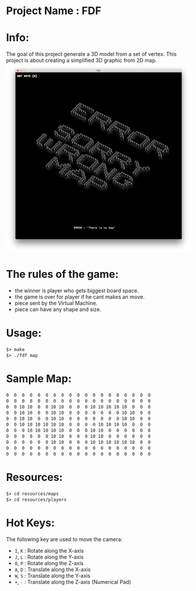# Project Name : FDF

# Info:
The goal of this project generate a 3D model from a set of vertex.
This project is about creating a simplified 3D graphic from 2D map.
![FDF](/fdf.png?raw=true "FDF PICTURE")

# The rules of the game:
 - the winner is player who gets biggest board space.
 - the game is over for player if he cant makes an move.
 - piece sent by the Virtual Machine.
 - piece can have any shape and size.

# Usage:
```
$> make
$> ./fdf map
```

# Sample Map:
```
0  0  0  0  0  0  0  0  0  0  0  0  0  0  0  0  0  0  0
0  0  0  0  0  0  0  0  0  0  0  0  0  0  0  0  0  0  0
0  0 10 10  0  0 10 10  0  0  0 10 10 10 10 10  0  0  0
0  0 10 10  0  0 10 10  0  0  0  0  0  0  0 10 10  0  0
0  0 10 10  0  0 10 10  0  0  0  0  0  0  0 10 10  0  0
0  0 10 10 10 10 10 10  0  0  0  0 10 10 10 10  0  0  0
0  0  0 10 10 10 10 10  0  0  0 10 10  0  0  0  0  0  0
0  0  0  0  0  0 10 10  0  0  0 10 10  0  0  0  0  0  0
0  0  0  0  0  0 10 10  0  0  0 10 10 10 10 10 10  0  0
0  0  0  0  0  0  0  0  0  0  0  0  0  0  0  0  0  0  0
0  0  0  0  0  0  0  0  0  0  0  0  0  0  0  0  0  0  0
```

# Resources:
```
$> cd resources/maps
$> cd resources/players
```

# Hot Keys:
The following key are used to move the camera:
  * `I`, `K` : Rotate along the X-axis
  * `J`, `L` : Rotate along the Y-axis
  * `O`, `P` : Rotate along the Z-axis
  * `A`, `D` : Translate along the X-axis
  * `W`, `S` : Translate along the Y-axis
  * `+`, `-` : Translate along the Z-axis (Numerical Pad)
